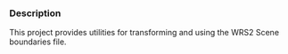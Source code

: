 ﻿### Description
This project provides utilities for transforming and using the WRS2 Scene boundaries file.